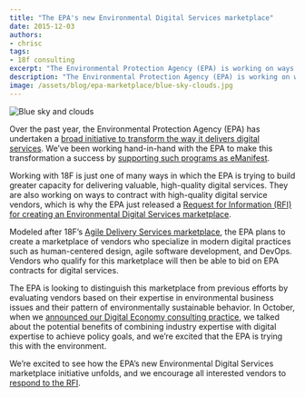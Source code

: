 ```yaml
---
title: "The EPA's new Environmental Digital Services marketplace"
date: 2015-12-03
authors:
- chrisc
tags:
- 18f consulting
excerpt: "The Environmental Protection Agency (EPA) is working on ways to contract with high-quality digital service vendors, which is why they just released a Request for Information (RFI) for creating an Environmental Digital Services marketplace."
description: "The Environmental Protection Agency (EPA) is working on ways to contract with high-quality digital service vendors, which is why they just released a Request for Information (RFI) for creating an Environmental Digital Services marketplace."
image: /assets/blog/epa-marketplace/blue-sky-clouds.jpg
---
```


![Blue sky and clouds]({{site.baseurl}}/assets/blog/epa-marketplace/blue-sky-clouds.jpg)

Over the past year, the Environmental Protection Agency (EPA) has
undertaken a [broad initiative to transform the way it delivers digital services](http://fedscoop.com/epa-to-grow-digital-services-with-godbout-at-helm).
We’ve been working hand-in-hand with the EPA to make this transformation
a success by [supporting such programs as eManifest](http://fedscoop.com/hazardous-waste-regulator-portals-get-a-boost-from-epa-digital-services).

Working with 18F is just one of many ways in which the EPA is trying to
build greater capacity for delivering valuable, high-quality digital
services. They are also working on ways to contract with high-quality
digital service vendors, which is why the EPA just released a [Request for Information (RFI) for creating an Environmental Digital Services marketplace](https://www.fbo.gov/index?s=opportunity&mode=form&id=318612f638d28fae5675eef7bcc3dfc3&tab=core&_cview=0).

Modeled after 18F’s [Agile Delivery Services marketplace](https://18f.gsa.gov/2015/01/08/creating-a-federal-marketplace-for-agile-delivery-services/),
the EPA plans to create a marketplace of vendors who specialize in
modern digital practices such as human-centered design, agile software
development, and DevOps. Vendors who qualify for this marketplace will
then be able to bid on EPA contracts for digital services.

The EPA is looking to distinguish this marketplace from previous efforts
by evaluating vendors based on their expertise in environmental business
issues and their pattern of environmentally sustainable behavior. In
October, when we [announced our Digital Economy consulting practice](https://18f.gsa.gov/2015/10/07/digital-economy-practice/), we
talked about the potential benefits of combining industry expertise with
digital expertise to achieve policy goals, and we’re excited that the
EPA is trying this with the environment.

We’re excited to see how the EPA’s new Environmental Digital Services
marketplace initiative unfolds, and we encourage all interested vendors
to [respond to the RFI](https://www.fbo.gov/index?s=opportunity&mode=form&id=318612f638d28fae5675eef7bcc3dfc3&tab=core&_cview=0).

